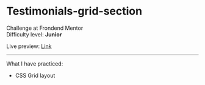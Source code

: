 # Testimonials-grid-section
Challenge at Frondend Mentor</br>
Difficulty level: <b>Junior</b>

Live preview: <a href="https://testimonials-grid-section-opal.vercel.app/">Link</a>

<hr>
What I have practiced: </br>
<ul>
<li>CSS Grid layout</li>
</ul>
